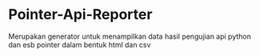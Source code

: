 # Pointer-Api-Reporter
Merupakan generator untuk menampilkan data hasil pengujian api python dan esb pointer dalam bentuk html dan csv
